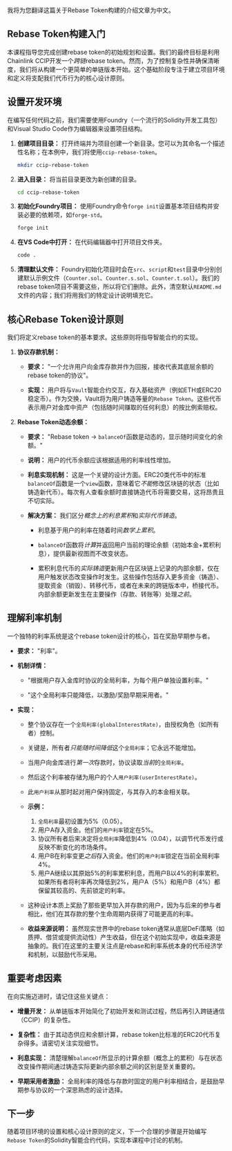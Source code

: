 我将为您翻译这篇关于Rebase Token构建的介绍文章为中文。

## Rebase Token构建入门

本课程指导您完成创建rebase token的初始规划和设置。我们的最终目标是利用Chainlink CCIP开发一个*跨链*rebase token。然而，为了控制复杂性并确保清晰度，我们将从构建一个更简单的单链版本开始。这个基础阶段专注于建立项目环境和定义将支配我们代币行为的核心设计原则。

## 设置开发环境

在编写任何代码之前，我们需要使用Foundry（一个流行的Solidity开发工具包）和Visual Studio Code作为编辑器来设置项目结构。

1. **创建项目目录：** 打开终端并为项目创建一个新目录。您可以为其命名一个描述性名称；在本例中，我们将使用`ccip-rebase-token`。

   ```bash
   mkdir ccip-rebase-token
   ```

2. **进入目录：** 将当前目录更改为新创建的目录。

   ```bash
   cd ccip-rebase-token
   ```

3. **初始化Foundry项目：** 使用Foundry命令`forge init`设置基本项目结构并安装必要的依赖项，如`forge-std`。

   ```bash
   forge init
   ```

4. **在VS Code中打开：** 在代码编辑器中打开项目文件夹。

   ```bash
   code .
   ```

5. **清理默认文件：** Foundry初始化项目时会在`src`、`script`和`test`目录中分别创建默认示例文件（`Counter.sol`、`Counter.s.sol`、`Counter.t.sol`）。我们的rebase token项目不需要这些，所以将它们删除。此外，清空默认`README.md`文件的内容；我们将用我们的特定设计说明填充它。

## 核心Rebase Token设计原则

我们将定义rebase token的基本要求。这些原则将指导智能合约的实现。

1. **协议存款机制：**

   * **要求：** "一个允许用户向金库存款并作为回报，接收代表其底层余额的rebase token的协议"。

   * **实现：** 用户将与`Vault`智能合约交互，存入基础资产（例如ETH或ERC20稳定币）。作为交换，Vault将为用户铸造等量的`Rebase Token`。这些代币表示用户对金库中资产（包括随时间赚取的任何利息）的按比例索赔权。

2. **Rebase Token动态余额：**

   * **要求：** "Rebase token -> `balanceOf`函数是动态的，显示随时间变化的余额。"

   * **说明：** 用户的代币余额应该根据适用的利率线性增加。

   * **利息实现机制：** 这是一个关键的设计方面。ERC20类代币中的标准`balanceOf`函数是一个`view`函数，意味着它*不能*修改区块链的状态（比如铸造新代币）。每次有人查看余额时直接铸造代币将需要交易，这将昂贵且不切实际。

   * **解决方案：** 我们区分*概念上的利息累积*和*实际代币铸造*。

     * 利息基于用户的利率在随着时间*数学上累积*。

     * `balanceOf`函数将*计算*并返回用户当前的理论余额（初始本金+累积利息），提供最新视图而不改变状态。

     * 累积利息代币的*实际铸造*更新用户在区块链上记录的内部余额，仅在用户触发状态改变操作时发生。这些操作包括存入更多资金（铸造）、提取资金（销毁）、转移代币，或者在未来的跨链版本中，桥接代币。内部余额更新发生在主要操作（存款、转账等）处理*之前*。

## 理解利率机制

一个独特的利率系统是这个rebase token设计的核心，旨在奖励早期参与者。

* **要求：** "利率"。

* **机制详情：**

  * "根据用户存入金库时协议的全局利率，为每个用户单独设置利率。"

  * "这个全局利率只能降低，以激励/奖励早期采用者。"

* **实现：**

  * 整个协议存在一个`全局利率(globalInterestRate)`，由授权角色（如所有者）控制。

  * 关键是，所有者*只能随时间降低*这个`全局利率`；它永远不能增加。

  * 当用户向金库进行*第一次*存款时，协议读取*当前*的`全局利率`。

  * 然后这个利率被存储为用户的个人`用户利率(userInterestRate)`。

  * 此`用户利率`从那时起对用户保持固定，与其存入的本金相关联。

  * **示例：**

    1. `全局利率`最初设置为5%（0.05）。
    2. 用户A存入资金。他们的`用户利率`锁定在5%。
    3. 协议所有者后来决定将`全局利率`降低到4%（0.04），以调节代币发行或反映不断变化的市场条件。
    4. 用户B在利率变更*之后*存入资金。他们的`用户利率`锁定在当前全局利率4%。
    5. 用户A继续以其原始5%的利率累积利息，而用户B以4%的利率累积。如果所有者将利率再次降低到2%，用户A（5%）和用户B（4%）都保留其较高的、先前锁定的利率。

  * 这种设计本质上奖励了那些更早加入并存款的用户，因为与后来的参与者相比，他们在其存款的整个生命周期内获得了可能更高的利率。

  * **收益来源说明：** 虽然现实世界中的rebase token通常从底层DeFi策略（如质押、借贷或提供流动性）产生收益，但在这个初始实现中，收益来源是抽象的。我们在这里的主要关注点是rebase和利率系统本身的代币经济学和机制，以鼓励代币采用。

## 重要考虑因素

在向实施迈进时，请记住这些关键点：

* **增量开发：** 从单链版本开始简化了初始开发和测试过程，然后再引入跨链通信（CCIP）的复杂性。

* **复杂性：** 由于其动态供应和余额计算，rebase token比标准的ERC20代币复杂得多。请密切关注实现细节。

* **利息实现：** 清楚理解`balanceOf`所显示的计算余额（概念上的累积）与在状态改变操作期间通过铸造实际更新内部余额之间的区别是至关重要的。

* **早期采用者激励：** 全局利率的降低与存款时固定的用户利率相结合，是鼓励早期参与协议的一个深思熟虑的设计选择。

## 下一步

随着项目环境的设置和核心设计原则的定义，下一个合理的步骤是开始编写`Rebase Token`的Solidity智能合约代码，实现本课程中讨论的机制。
